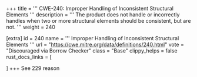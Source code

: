 +++
title = '''
CWE-240: Improper Handling of Inconsistent Structural Elements
'''
description	= '''
The product does not handle or incorrectly handles when two or more structural elements should be consistent, but are not.
'''
weight = 240

[extra]
id = 240
name = '''
Improper Handling of Inconsistent Structural Elements
'''
url = "https://cwe.mitre.org/data/definitions/240.html"
vote = "Discouraged via Borrow Checker"
class = "Base"
clippy_helps = false
rust_docs_links = [
	
]
+++
See 229 reason